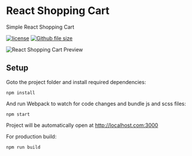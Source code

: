 # React Shopping Cart

Simple React Shopping Cart

[![license](https://img.shields.io/github/license/mashape/apistatus.svg)](https://github.com/coolidev/react-shopping-cart) [![Github file size](https://img.shields.io/github/size/webcaetano/craft/build/phaser-craft.min.js.svg)](https://github.com/coolidev/react-shopping-cart)

![React Shopping Cart Preview](https://res.cloudinary.com/coolidev/image/upload/v1494752103/gifs/react-shopping-cart.gif)

## Setup

Goto the project folder and install required dependencies:

```
npm install
```

And run Webpack to watch for code changes and bundle js and scss files:

```
npm start
```

Project will be automatically open at http://localhost.com:3000

For production build:

```
npm run build
```
